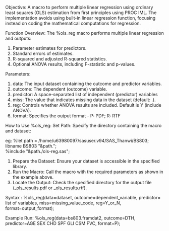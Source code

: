Objective: 
A macro to perform multiple linear regression using ordinary least squares (OLS) estimation from first principles using PROC IML. The implementation avoids using built-in linear regression function, focusing instead on coding the mathematical computations for regression. 
  
Function Overview: The %ols_reg macro performs multiple linear regression and outputs: 
1.	Parameter estimates for predictors. 
2.	Standard errors of estimates. 
3.	R-squared and adjusted R-squared statistics. 
4.	Optional ANOVA results, including F-statistic and p-values. 

Parameters:  
1.	data: The input dataset containing the outcome and predictor variables. 
2.	outcome: The dependent (outcome) variable.  
3.	predictor: A space-separated list of independent (predictor) variables 
4.	miss: The value that indicates missing data in the dataset (default: .).
5.	reg: Controls whether ANOVA results are included. Default is Y (include ANOVA).
6.	format: Specifies the output format - P: PDF; R: RTF  
        	
How to Use %ols_reg: 
Set Path: Specify the directory containing the macro and dataset: 

eg:     %let path = /home/u63980097/sasuser.v94/SAS_Thanwi/BS803;	
libname BS803 "&path.";  
%include "&path./ols-reg.sas";  
1.	Prepare the Dataset: Ensure your dataset is accessible in the specified library. 
2.	Run the Macro: Call the macro with the required parameters as shown in the example above. 
3.	Locate the Output: Check the specified directory for the output file (_ols_results.pdf or _ols_results.rtf). 
 
Syntax : %ols_reg(data=dataset, outcome=dependent_variable, predictor= list of variables,   miss=missing_value_code,    reg=Y_or_N, format=output_format);  
  
Example Run: %ols_reg(data=bs803.framdat2, outcome=DTH, predictor=AGE SEX CHD SPF GLI CSM FVC, format=P); 
  
 
